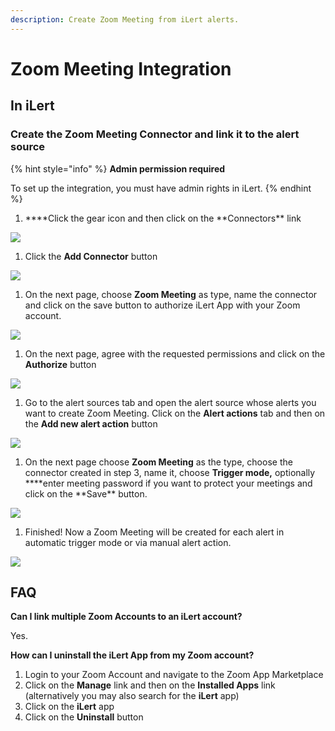 ```yaml
---
description: Create Zoom Meeting from iLert alerts.
---
```


# Zoom Meeting Integration

## In iLert <a href="create-alarm-source" id="create-alarm-source"></a>

### Create the Zoom Meeting Connector and link it to the alert source

{% hint style="info" %}
**Admin permission required**

To set up the integration, you must have admin rights in iLert.
{% endhint %}

1. **\*\*Click the gear icon and then click on the **Connectors\*\* link

![](../../.gitbook/assets/Screenshot\_16\_03\_21\__15\_46.png)

1. Click the **Add Connector** button

![](../../.gitbook/assets/Screenshot\_16\_03\_21\__15\_48.png)

1. On the next page, choose **Zoom Meeting** as type, name the connector and click on the save button to authorize iLert App with your Zoom account.

![](../../.gitbook/assets/Screenshot\_16\_03\_21\__15\_51.png)

1. On the next page, agree with the requested permissions and click on the **Authorize** button

![](../../.gitbook/assets/Screenshot\_16\_03\_21\__15\_53.png)

1. Go to the alert sources tab and open the alert source whose alerts you want to create Zoom Meeting. Click on the **Alert actions** tab and then on the **Add new alert action** button

![](../../.gitbook/assets/Screenshot\_16\_03\_21\__16\_04.png)

1. On the next page choose **Zoom Meeting** as the type, choose the connector created in step 3, name it, choose **Trigger mode,** optionally **\*\*enter meeting password if you want to protect your meetings and click on the **Save\*\* button.

![](../../.gitbook/assets/Screenshot\_16\_03\_21\__16\_06.png)

1. Finished! Now a Zoom Meeting will be created  for each alert in automatic trigger mode or via manual alert action.

![](../../.gitbook/assets/Screenshot\_16\_03\_21\__16\_10.png)

## FAQ <a href="faq" id="faq"></a>

**Can I link multiple Zoom Accounts to an iLert account?**

Yes.

**How can I uninstall the iLert App from my Zoom account?**

1. Login to your Zoom Account and navigate to the Zoom App Marketplace
2. Click on the **Manage** link and then on the **Installed Apps** link (alternatively you may also search for the **iLert** app)
3. Click on the **iLert** app
4. Click on the **Uninstall** button
